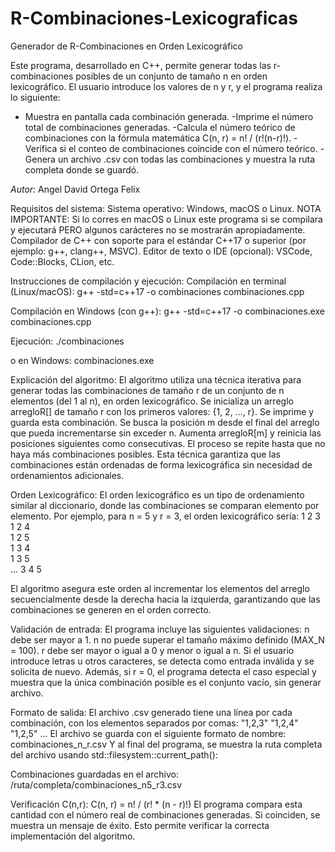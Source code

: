 # R-Combinaciones-Lexicograficas

Generador de R-Combinaciones en Orden Lexicográfico

Este programa, desarrollado en C++, permite generar todas las r-combinaciones posibles de un conjunto de tamaño n en orden lexicográfico. El usuario introduce los valores de n y r, y el programa realiza lo siguiente:
  - Muestra en pantalla cada combinación generada.
  -Imprime el número total de combinaciones generadas.
  -Calcula el número teórico de combinaciones con la fórmula matemática C(n, r) = n! / (r!(n-r)!).
  -Verifica si el conteo de combinaciones coincide con el número teórico.
  -Genera un archivo .csv con todas las combinaciones y muestra la ruta completa donde se guardó.

*Autor*: Angel David Ortega Felix

Requisitos del sistema:
Sistema operativo: Windows, macOS o Linux.
NOTA IMPORTANTE: Si lo corres en macOS o Linux este programa si se compilara y ejecutará PERO algunos carácteres no se mostrarán apropiadamente. 
Compilador de C++ con soporte para el estándar C++17 o superior (por ejemplo: g++, clang++, MSVC).
Editor de texto o IDE (opcional): VSCode, Code::Blocks, CLion, etc.


Instrucciones de compilación y ejecución:
Compilación en terminal (Linux/macOS):
g++ -std=c++17 -o combinaciones combinaciones.cpp

Compilación en Windows (con g++):
g++ -std=c++17 -o combinaciones.exe combinaciones.cpp

Ejecución:
./combinaciones

o en Windows:
combinaciones.exe

Explicación del algoritmo:
El algoritmo utiliza una técnica iterativa para generar todas las combinaciones de tamaño r de un conjunto de n elementos (del 1 al n), en orden lexicográfico.
Se inicializa un arreglo arregloR[] de tamaño r con los primeros valores: {1, 2, ..., r}.
Se imprime y guarda esta combinación.
Se busca la posición m desde el final del arreglo que pueda incrementarse sin exceder n.
Aumenta arregloR[m] y reinicia las posiciones siguientes como consecutivas.
El proceso se repite hasta que no haya más combinaciones posibles.
Esta técnica garantiza que las combinaciones están ordenadas de forma lexicográfica sin necesidad de ordenamientos adicionales.

Orden Lexicográfico: El orden lexicográfico es un tipo de ordenamiento similar al diccionario, donde las combinaciones se comparan elemento por elemento. Por ejemplo, para n = 5 y r = 3, el orden lexicográfico sería:
1 2 3  
1 2 4  
1 2 5  
1 3 4  
1 3 5  
...
3 4 5

El algoritmo asegura este orden al incrementar los elementos del arreglo secuencialmente desde la derecha hacia la izquierda, garantizando que las combinaciones se generen en el orden correcto.


Validación de entrada: 
El programa incluye las siguientes validaciones:
n debe ser mayor a 1.
n no puede superar el tamaño máximo definido (MAX_N = 100).
r debe ser mayor o igual a 0 y menor o igual a n.
Si el usuario introduce letras u otros caracteres, se detecta como entrada inválida y se solicita de nuevo.
Además, si r = 0, el programa detecta el caso especial y muestra que la única combinación posible es el conjunto vacío, sin generar archivo.



Formato de salida:
El archivo .csv generado tiene una línea por cada combinación, con los elementos separados por comas:
"1,2,3"
"1,2,4"
"1,2,5"
...
El archivo se guarda con el siguiente formato de nombre:
combinaciones_n<N>_r<R>.csv
Y al final del programa, se muestra la ruta completa del archivo usando std::filesystem::current_path():

Combinaciones guardadas en el archivo: /ruta/completa/combinaciones_n5_r3.csv


Verificación C(n,r): 
C(n, r) = n! / (r! * (n - r)!)
El programa compara esta cantidad con el número real de combinaciones generadas. Si coinciden, se muestra un mensaje de éxito. Esto permite verificar la correcta implementación del algoritmo.
